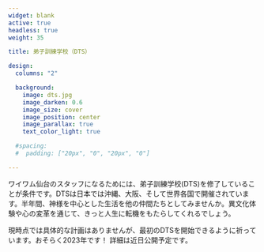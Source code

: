 ```yaml
---
widget: blank
active: true
headless: true
weight: 35

title: 弟子訓練学校（DTS）

design:
  columns: "2"

  background:
    image: dts.jpg
    image_darken: 0.6
    image_size: cover
    image_position: center
    image_parallax: true
    text_color_light: true

  #spacing:
  #  padding: ["20px", "0", "20px", "0"]

---
```


ワイワム仙台のスタッフになるためには、弟子訓練学校(DTS)を修了していることが条件です。DTSは日本では沖縄、大阪、そして世界各国で開催されています。半年間、神様を中心とした生活を他の仲間たちとしてみませんか。異文化体験や心の変革を通じて、きっと人生に転機をもたらしてくれるでしょう。

現時点では具体的な計画はありませんが、最初のDTSを開始できるように祈っています。おそらく2023年です！ 詳細は近日公開予定です。

